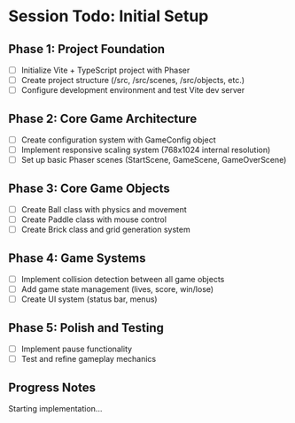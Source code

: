 # Session Todo: Initial Setup

## Phase 1: Project Foundation
- [ ] Initialize Vite + TypeScript project with Phaser
- [ ] Create project structure (/src, /src/scenes, /src/objects, etc.)
- [ ] Configure development environment and test Vite dev server

## Phase 2: Core Game Architecture  
- [ ] Create configuration system with GameConfig object
- [ ] Implement responsive scaling system (768x1024 internal resolution)
- [ ] Set up basic Phaser scenes (StartScene, GameScene, GameOverScene)

## Phase 3: Core Game Objects
- [ ] Create Ball class with physics and movement
- [ ] Create Paddle class with mouse control
- [ ] Create Brick class and grid generation system

## Phase 4: Game Systems
- [ ] Implement collision detection between all game objects
- [ ] Add game state management (lives, score, win/lose)
- [ ] Create UI system (status bar, menus)

## Phase 5: Polish and Testing
- [ ] Implement pause functionality
- [ ] Test and refine gameplay mechanics

## Progress Notes
Starting implementation...